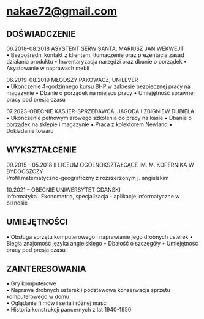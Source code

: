 # nakae72@gmail.com

## DOŚWIADCZENIE
06.2018–08.2018
ASYSTENT SERWISANTA, MARIUSZ JAN WEKWEJT <br> 
•	Bezpośredni kontakt z klientem, tłumaczenie oraz prezentacja zasad działania produktu
•	Inwentaryzacja narzędzi oraz dbanie o porządek
•	Asystowanie w naprawach mebli

06.2019–08.2019
MŁODSZY PAKOWACZ, UNILEVER <br> 
•	Ukończenie 4-godzinnego kursu BHP w zakresie bezpiecznej pracy na magazynie
•	Dbanie o porządek na miejscu pracy
•	Umiejętność sprawnej pracy pod presją czasu

07.2023–OBECNIE
KASJER-SPRZEDAWCA, JAGODA I ZBIGNIEW DUBIELA <br>
•	Ukończenie pełnowymiarowego szkolenia do pracy na kasie
•	Dbanie o porządek na sklepie i magazynie
•	Praca z kolektorem Newland
•	Dokładanie towaru

## WYKSZTAŁCENIE
09.2015 - 05.2018
II LICEUM OGÓLNOKSZTAŁCĄCE IM. M. KOPERNIKA W BYDGOSZCZY <br>
Profil matematyczno-geograficzny z rozszerzonym j. angielskim

10.2021 – OBECNIE
UNIWERSYTET GDAŃSKI <br>
Informatyka i Ekonometria, specjalizacja - aplikacje informatyczne w biznesie <br>

## UMIEJĘTNOŚCI 
•	Obsługa sprzętu komputerowego i naprawianie jego drobnych usterek
•	Biegła znajomość języka angielskiego	•	Dbałość o szczegóły
•	Umiejętność pracy pod presją czasu

## ZAINTERESOWANIA
•	Gry komputerowe <br>
•	Naprawa drobnych usterek i podstawowa konserwacja sprzętu komputerowego w domu <br>
•	Oglądanie filmów i seriali różnej maści <br>
•	Historia konstrukcji pancernych z lat 1940-1950
